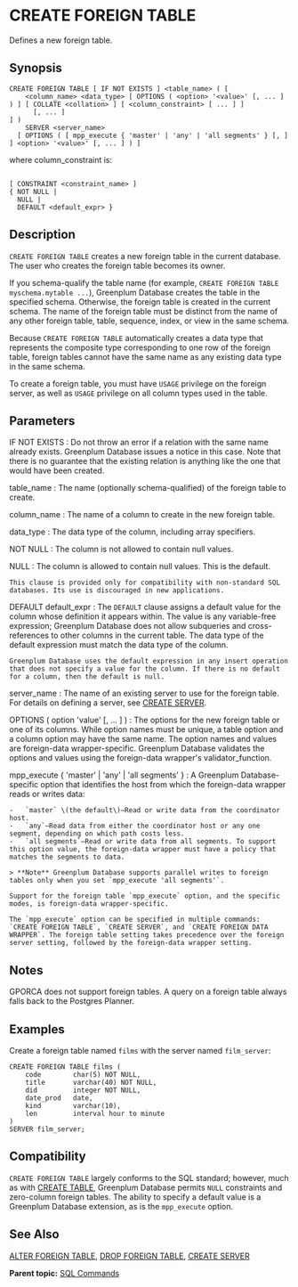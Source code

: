# CREATE FOREIGN TABLE 

Defines a new foreign table.

## <a id="section2"></a>Synopsis 

``` {#sql_command_synopsis}
CREATE FOREIGN TABLE [ IF NOT EXISTS ] <table_name> ( [
    <column_name> <data_type> [ OPTIONS ( <option> '<value>' [, ... ] ) ] [ COLLATE <collation> ] [ <column_constraint> [ ... ] ]
      [, ... ]
] )
    SERVER <server_name>
  [ OPTIONS ( [ mpp_execute { 'master' | 'any' | 'all segments' } [, ] ] <option> '<value>' [, ... ] ) ]
```

where column\_constraint is:

```

[ CONSTRAINT <constraint_name> ]
{ NOT NULL |
  NULL |
  DEFAULT <default_expr> }
```

## <a id="section3"></a>Description 

`CREATE FOREIGN TABLE` creates a new foreign table in the current database. The user who creates the foreign table becomes its owner.

If you schema-qualify the table name \(for example, `CREATE FOREIGN TABLE myschema.mytable ...`\), Greenplum Database creates the table in the specified schema. Otherwise, the foreign table is created in the current schema. The name of the foreign table must be distinct from the name of any other foreign table, table, sequence, index, or view in the same schema.

Because `CREATE FOREIGN TABLE` automatically creates a data type that represents the composite type corresponding to one row of the foreign table, foreign tables cannot have the same name as any existing data type in the same schema.

To create a foreign table, you must have `USAGE` privilege on the foreign server, as well as `USAGE` privilege on all column types used in the table.

## <a id="section4"></a>Parameters 

IF NOT EXISTS
:   Do not throw an error if a relation with the same name already exists. Greenplum Database issues a notice in this case. Note that there is no guarantee that the existing relation is anything like the one that would have been created.

table\_name
:   The name \(optionally schema-qualified\) of the foreign table to create.

column\_name
:   The name of a column to create in the new foreign table.

data\_type
:   The data type of the column, including array specifiers.

NOT NULL
:   The column is not allowed to contain null values.

NULL
:   The column is allowed to contain null values. This is the default.

    This clause is provided only for compatibility with non-standard SQL databases. Its use is discouraged in new applications.

DEFAULT default\_expr
:   The `DEFAULT` clause assigns a default value for the column whose definition it appears within. The value is any variable-free expression; Greenplum Database does not allow subqueries and cross-references to other columns in the current table. The data type of the default expression must match the data type of the column.

    Greenplum Database uses the default expression in any insert operation that does not specify a value for the column. If there is no default for a column, then the default is null.

server\_name
:   The name of an existing server to use for the foreign table. For details on defining a server, see [CREATE SERVER](CREATE_SERVER.html).

OPTIONS \( option 'value' \[, ... \] \)
:   The options for the new foreign table or one of its columns. While option names must be unique, a table option and a column option may have the same name. The option names and values are foreign-data wrapper-specific. Greenplum Database validates the options and values using the foreign-data wrapper's validator\_function.

mpp\_execute \{ 'master' \| 'any' \| 'all segments' \}
:   A Greenplum Database-specific option that identifies the host from which the foreign-data wrapper reads or writes data:

    -   `master` \(the default\)—Read or write data from the coordinator host.
    -   `any`—Read data from either the coordinator host or any one segment, depending on which path costs less.
    -   `all segments`—Read or write data from all segments. To support this option value, the foreign-data wrapper must have a policy that matches the segments to data.

    > **Note** Greenplum Database supports parallel writes to foreign tables only when you set `mpp_execute 'all segments'`.

    Support for the foreign table `mpp_execute` option, and the specific modes, is foreign-data wrapper-specific.

    The `mpp_execute` option can be specified in multiple commands: `CREATE FOREIGN TABLE`, `CREATE SERVER`, and `CREATE FOREIGN DATA WRAPPER`. The foreign table setting takes precedence over the foreign server setting, followed by the foreign-data wrapper setting.

## <a id="section5"></a>Notes 

GPORCA does not support foreign tables. A query on a foreign table always falls back to the Postgres Planner.

## <a id="section6"></a>Examples 

Create a foreign table named `films` with the server named `film_server`:

```
CREATE FOREIGN TABLE films (
    code        char(5) NOT NULL,
    title       varchar(40) NOT NULL,
    did         integer NOT NULL,
    date_prod   date,
    kind        varchar(10),
    len         interval hour to minute
)
SERVER film_server;
```

## <a id="section7"></a>Compatibility 

`CREATE FOREIGN TABLE` largely conforms to the SQL standard; however, much as with [CREATE TABLE](CREATE_TABLE.html), Greenplum Database permits `NULL` constraints and zero-column foreign tables. The ability to specify a default value is a Greenplum Database extension, as is the `mpp_execute` option.

## <a id="section8"></a>See Also 

[ALTER FOREIGN TABLE](ALTER_FOREIGN_TABLE.html), [DROP FOREIGN TABLE](DROP_FOREIGN_TABLE.html), [CREATE SERVER](CREATE_SERVER.html)

**Parent topic:** [SQL Commands](../sql_commands/sql_ref.html)

